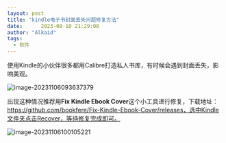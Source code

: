 ```yaml
---
layout: post
title: "kindle电子书封面丢失问题修复方法"
date:      2023-08-10 21:29:00
author: "Alkaid"
tags:
  - 软件
---
```




使用Kindle的小伙伴很多都用Calibre打造私人书库，有时候会遇到封面丢失，影响美观。

![image-20231106093637379](https://p.ipic.vip/743f6z.png)



出现这种情况推荐用**Fix Kindle Ebook Cover**这个小工具进行修复，下载地址：https://github.com/bookfere/Fix-Kindle-Ebook-Cover/releases，选中Kindle文件夹点击Recover，等待修复完成即可。

![image-20231106100105221](/Users/wangdong/Library/Application%20Support/typora-user-images/image-20231106100105221.png)
